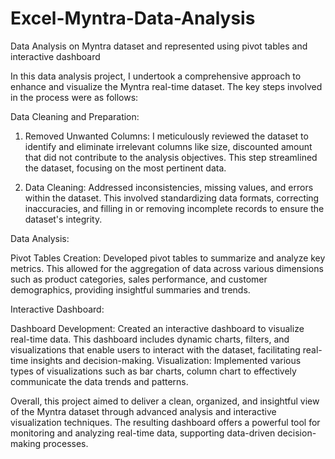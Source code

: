 # Excel-Myntra-Data-Analysis
Data Analysis on Myntra dataset and represented using pivot tables and interactive dashboard


In this data analysis project, I undertook a comprehensive approach to enhance and visualize the Myntra real-time dataset. The key steps involved in the process were as follows:

Data Cleaning and Preparation:

1. Removed Unwanted Columns: I meticulously reviewed the dataset to identify and eliminate irrelevant columns like size, discounted amount that did not contribute to the analysis objectives. This step streamlined the dataset, focusing on the most pertinent data.

2. Data Cleaning: Addressed inconsistencies, missing values, and errors within the dataset. This involved standardizing data formats, correcting inaccuracies, and filling in or removing incomplete records to ensure the dataset's integrity.

Data Analysis:

Pivot Tables Creation: Developed pivot tables to summarize and analyze key metrics. This allowed for the aggregation of data across various dimensions such as product categories, sales performance, and customer demographics, providing insightful summaries and trends.
   
Interactive Dashboard:

Dashboard Development: Created an interactive dashboard to visualize real-time data. This dashboard includes dynamic charts, filters, and visualizations that enable users to interact with the dataset, facilitating real-time insights and decision-making.
Visualization: Implemented various types of visualizations such as bar charts, column chart to effectively communicate the data trends and patterns.

Overall, this project aimed to deliver a clean, organized, and insightful view of the Myntra dataset through advanced analysis and interactive visualization techniques. The resulting dashboard offers a powerful tool for monitoring and analyzing real-time data, supporting data-driven decision-making processes.
